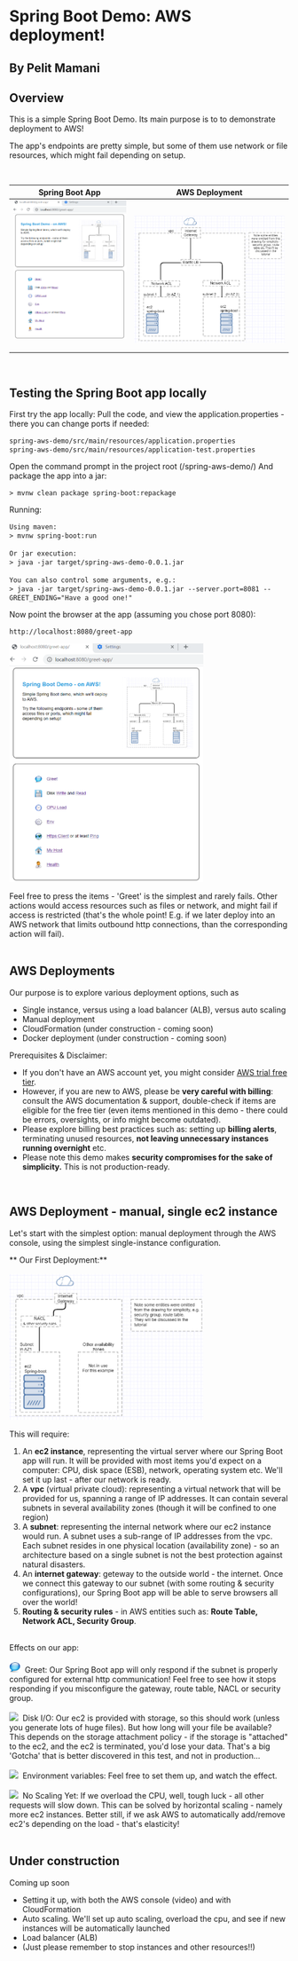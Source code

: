 # Spring Boot Demo: AWS deployment!
## By Pelit Mamani

## Overview
This is a simple Spring Boot Demo.
Its main purpose is to to demonstrate deployment to AWS!

The app's endpoints are pretty simple, but some of them use network or file resources, which
might fail depending on setup.

<br/>

|Spring Boot App|AWS Deployment|
|---------------|--------------|
|<img alt="app" raw="true" src="docs/doc-img/boot-app.png" width="350"/>&nbsp;&nbsp;&nbsp;|&nbsp;&nbsp;&nbsp;<img alt="diagram" raw="true" src="docs/doc-img/diagram-lb.png" width="450"/>|

<br/>

## Testing the Spring Boot app locally
First try the app locally:
Pull the code, and view the application.properties - there you can change ports if needed:
```
spring-aws-demo/src/main/resources/application.properties
spring-aws-demo/src/main/resources/application-test.properties
```
Open the command prompt in the project root (/spring-aws-demo/)
And package the app into a jar:
``` 
> mvnw clean package spring-boot:repackage
```
Running: 
```
Using maven:
> mvnw spring-boot:run

Or jar execution:
> java -jar target/spring-aws-demo-0.0.1.jar

You can also control some arguments, e.g.:
> java -jar target/spring-aws-demo-0.0.1.jar --server.port=8081 --GREET_ENDING="Have a good one!"
```
Now point the browser at the app (assuming you chose port 8080):
```
http://localhost:8080/greet-app
```
<img alt="app" raw="true" src="docs/doc-img/boot-app.png" width="350"/>
 
Feel free to press the items - 'Greet' is the simplest and rarely fails.
Other actions would access resources such as files or network, and might fail if access is restricted (that's the whole point! E.g. if we later deploy into an AWS network that limits outbound http connections, than the corresponding action will fail).
<br/>
<br/>

## AWS Deployments
Our purpose is to explore various deployment options, such as
*	Single instance, versus using a load balancer (ALB), versus auto scaling
*	Manual deployment
*	CloudFormation (under construction - coming soon)
*	Docker deployment (under construction - coming soon)

Prerequisites & Disclaimer:
* If you don't have an AWS account yet, you might consider [AWS trial free tier](https://aws.amazon.com/free/).
* However, if you are new to AWS, please be **very careful with billing**: consult the AWS documentation & support, double-check if items are eligible for the free tier (even items mentioned in this demo - there could be errors, oversights, or info might become outdated). 
* Please explore billing best practices such as: setting up **billing alerts**, terminating unused resources, **not leaving unnecessary instances running overnight** etc.
* Please note this demo makes **security compromises for the sake of simplicity.** This is not production-ready.

<br/>

## AWS Deployment - manual, single ec2 instance
Let's start with the simplest option: manual deployment through the AWS console,
using the simplest single-instance configuration.

** Our First Deployment:** <br/>
<br/>
<img alt="app" raw="true" src="docs/doc-img/diagram-simple.png" width="350"/>
<br/>

This will require:
1. An **ec2 instance**, representing the virtual server where our Spring Boot app will run. It will be provided with most items you'd expect on a computer: CPU, disk space (ESB), network, operating system etc. We'll set it up last - after our network is ready.
1. A **vpc** (virtual private cloud): representing a virtual network that will be provided for us, spanning a range of IP addresses. It can contain several subnets in several availability zones (though it will be confined to one region)
1. A **subnet**: representing the internal network where our ec2 instance would run. A subnet uses a sub-range of IP addresses from the vpc. Each subnet resides in one physical location (availability zone) - so an architecture based on a single subnet is not the best protection against natural disasters.
1. An **internet gateway**: geteway to the outside world - the internet. Once we connect this gateway to our subnet (with some routing & security configurations), our Spring Boot app will be able to serve browsers all over the world! 
1. **Routing & security rules** - in AWS entities such as: **Route Table, Network ACL, Security Group**.
<br/>
Effects on our app:<br/><br/>
<img raw="true" src="src/main/resources/static/img/greet.png" width="20"/>&nbsp Greet: Our Spring Boot app will only respond if the subnet is properly configured for external http communication! Feel free to see how it stops responding if you misconfigure the gateway, route table, NACL or security group. <br/><br/>
<img raw="true" src="src/main/resources/static/img/disk.ico" width="20"/>&nbsp; Disk I/O: Our ec2 is provided with storage, so this should work (unless you generate lots of huge files). But how long will your file be available? This depends on the storage attachment policy - if the storage is "attached" to the ec2, and the ec2 is terminated, you'd lose your data. That's a big 'Gotcha' that is better discovered in this test, and not in production...<br/><br/>
<img raw="true" src="src/main/resources/static/img/env.ico" width="20"/>&nbsp; Environment variables: Feel free to set them up, and watch the effect. <br/><br/>
<img raw="true" src="src/main/resources/static/img/cpu.ico" width="20"/>&nbsp; No Scaling Yet: If we overload the CPU, well, tough luck - all other requests will slow down. This can be solved by horizontal scaling - namely more ec2 instances. Better still, if we ask AWS to automatically add/remove ec2's depending on the load - that's elasticity! <br/><br/>

## Under construction
Coming up soon
*	Setting it up, with both the AWS console (video) and with CloudFormation 
*	Auto scaling. We'll set up auto scaling, overload the cpu, and see if new instances will be automatically launched
*	Load balancer (ALB)
*	(Just please remember to stop instances and other resources!!)

